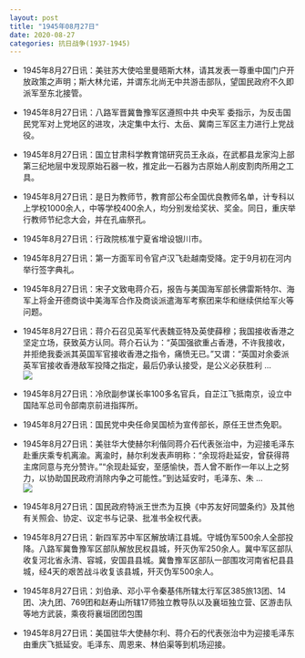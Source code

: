 ```yaml
---
layout: post
title: "1945年08月27日"
date: 2020-08-27
categories: 抗日战争(1937-1945)
---
```


<meta name="referrer" content="no-referrer" />

- 1945年8月27日讯：美驻苏大使哈里曼晤斯大林，请其发表一尊重中国门户开放政策之声明；斯大林允诺，并谓东北尚无中共游击部队，望国民政府不久即派军至东北接管。 

- 1945年8月27日讯：八路军晋冀鲁豫军区遵照中共 中央军 委指示，为反击国民党军对上党地区的进攻，决定集中太行、太岳、冀南三军区主力进行上党战役。 

- 1945年8月27日讯：国立甘肃科学教育馆研究员王永焱，在武都县龙家沟上部第三纪地层中发现原始石器一枚，推定此一石器为古原始人削皮割肉所用之工具。 

- 1945年8月27日讯：是日为教师节，教育部公布全国优良教师名单，计专科以上学校1000余人，中等学校400余人，均分别发给奖状、奖金。同日，重庆举行教师节纪念大会，并在孔庙祭孔。 

- 1945年8月27日讯：行政院核准宁夏省增设银川市。 

- 1945年8月27日讯：第一方面军司令官卢汉飞赴越南受降。定于9月初在河内举行签字典礼。 

- 1945年8月27日讯：宋子文致电蒋介石，报告与美国海军部长佛雷斯特尔、海军上将金开德商谈中美海军合作及商谈派遣海军考察团来华和继续供给军火等问题。 

- 1945年8月27日讯：蒋介石召见英军代表魏亚特及英使薛穆；我国接收香港之坚定立场，获致英方认同。蒋介石认为：“英国强欲重占香港，不许我接收，并拒绝我委派其英国军官接收香港之指令，痛愤无已。”又谓：“英国对余委派英军官接收香港敌军投降之指定，最后仍承认接受，是公义必获胜利 ... <br/><img src="https://wx3.sinaimg.cn/large/aca367d8ly1gi5dps1d6nj20c809zt8s.jpg" />

- 1945年8月27日讯：冷欣副参谋长率100多名官兵，自芷江飞抵南京，设立中国陆军总司令部南京前进指挥所。 

- 1945年8月27日讯：国民党中央任命吴国桢为宣传部长，原任王世杰免职。 

- 1945年8月27日讯：美驻华大使赫尔利偕同蒋介石代表张治中，为迎接毛泽东赴重庆乘专机离渝。离渝时，赫尔利发表声明称：“余现将赴延安，曾获得蒋主席同意与充分赞许。”“余现赴延安，至感愉快，吾人曾不断作一年以上之努力，以协助国民政府消除内争之可能性。”到达延安时，毛泽东、朱 ... <br/><img src="https://wx4.sinaimg.cn/large/aca367d8ly1gi58ihopl9j20c8090dfv.jpg" />

- 1945年8月27日讯：国民政府特派王世杰为互换《中苏友好同盟条约》及其他有关照会、协定、议定书与记录、批准书全权代表。 

- 1945年8月27日讯：新四军苏中军区解放靖江县城。守城伪军500余人全部投降。八路军冀鲁豫军区部队解放民权县城，歼灭伪军250余人。冀中军区部队收复河北省永清、容城，安国县县城。冀鲁豫军区部队一部围攻河南省杞县县城，经4天的艰苦战斗收复该县城，歼灭伪军500余人。 

- 1945年8月27日讯：刘伯承、邓小平令秦基伟所辖太行军区385旅13团、14团、决九团、769团和赵寿山所辖17师独立教导队以及襄垣独立营、区游击队等地方武装，乘夜将襄垣团团包围 

- 1945年8月27日讯：美国驻华大使赫尔利、蒋介石的代表张治中为迎接毛泽东由重庆飞抵延安。毛泽东、周恩来、林伯渠等到机场迎接。 

